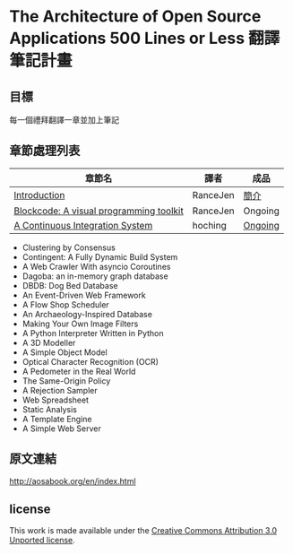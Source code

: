 # The Architecture of Open Source Applications 500 Lines or Less 翻譯筆記計畫

## 目標

每一個禮拜翻譯一章並加上筆記

## 章節處理列表
| 章節名 | 譯者 | 成品  |
|---|---|---|
|[Introduction](http://aosabook.org/en/500L/introduction.html) | RanceJen | [簡介](https://github.com/BodomMoon/500-Lines-or-Less_zh-tw/blob/master/Introduction.md) |
|[Blockcode: A visual programming toolkit](http://aosabook.org/en/500L/blockcode-a-visual-programming-toolkit.html)|RanceJen|Ongoing|
|[A Continuous Integration System](http://aosabook.org/en/500L/a-continuous-integration-system.html)|hoching| [Ongoing](https://github.com/BodomMoon/500-Lines-or-Less_zh-tw/blob/master/Blockcode-A-visual-programming-toolkit.md)|
 - Clustering by Consensus
 - Contingent: A Fully Dynamic Build System
 - A Web Crawler With asyncio Coroutines
 - Dagoba: an in-memory graph database
 - DBDB: Dog Bed Database
 - An Event-Driven Web Framework
 - A Flow Shop Scheduler
 - An Archaeology-Inspired Database
 - Making Your Own Image Filters
 - A Python Interpreter Written in Python
 - A 3D Modeller
 - A Simple Object Model
 - Optical Character Recognition (OCR)
 - A Pedometer in the Real World
 - The Same-Origin Policy
 - A Rejection Sampler
 - Web Spreadsheet
 - Static Analysis
 - A Template Engine
 - A Simple Web Server

## 原文連結
http://aosabook.org/en/index.html

## license

This work is made available under the [Creative Commons Attribution 3.0 Unported license](http://creativecommons.org/licenses/by/3.0/legalcode).
